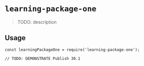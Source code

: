 # `learning-package-one`

> TODO: description

## Usage

```
const learningPackageOne = require('learning-package-one');

// TODO: DEMONSTRATE Publish 30.1
```
